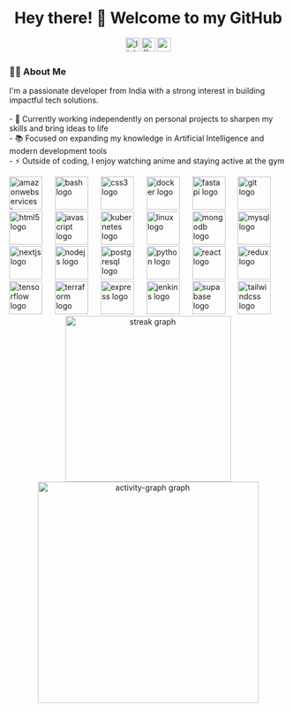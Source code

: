 <h1 align="center">Hey there! 👋 Welcome to my GitHub</h1>

<div align="center">
  <img src="https://img.shields.io/static/v1?message=LinkedIn&logo=linkedin&label=&color=0077B5&logoColor=white&labelColor=&style=for-the-badge" height="25" alt="linkedin logo"  />
  <img src="https://img.shields.io/static/v1?message=Kaggle&logo=Kaggle&label=&color=0077B5&logoColor=white&labelColor=&style=for-the-badge" height="25" alt="Kaggle logo"  />
  <img src="https://img.shields.io/static/v1?message=Gmail&logo=gmail&label=&color=D14836&logoColor=white&labelColor=&style=for-the-badge" height="25" alt="gmail logo"  />
</div>

<h3 align="left">👨‍💻 About Me</h3>

<p align="left">
  I'm a passionate developer from India with a strong interest in building impactful tech solutions.<br><br>
  - 🔭 Currently working independently on personal projects to sharpen my skills and bring ideas to life<br>
  - 📚 Focused on expanding my knowledge in Artificial Intelligence and modern development tools<br>
  - ⚡ Outside of coding, I enjoy watching anime and staying active at the gym
</p>

<div align="left">
  <img src="https://skillicons.dev/icons?i=aws" height="60" alt="amazonwebservices logo"  />
  <img width="15" />
  <img src="https://skillicons.dev/icons?i=bash" height="60" alt="bash logo"  />
  <img width="15" />
  <img src="https://skillicons.dev/icons?i=css" height="60" alt="css3 logo"  />
  <img width="15" />
  <img src="https://skillicons.dev/icons?i=docker" height="60" alt="docker logo"  />
  <img width="15" />
  <img src="https://skillicons.dev/icons?i=fastapi" height="60" alt="fastapi logo"  />
  <img width="15" />
  <img src="https://skillicons.dev/icons?i=git" height="60" alt="git logo"  />
  <img width="15" />
  <img src="https://skillicons.dev/icons?i=html" height="60" alt="html5 logo"  />
  <img width="15" />
  <img src="https://skillicons.dev/icons?i=js" height="60" alt="javascript logo"  />
  <img width="15" />
  <img src="https://skillicons.dev/icons?i=kubernetes" height="60" alt="kubernetes logo"  />
  <img width="15" />
  <img src="https://skillicons.dev/icons?i=linux" height="60" alt="linux logo"  />
  <img width="15" />
  <img src="https://skillicons.dev/icons?i=mongodb" height="60" alt="mongodb logo"  />
  <img width="15" />
  <img src="https://skillicons.dev/icons?i=mysql" height="60" alt="mysql logo"  />
  <img width="15" />
  <img src="https://skillicons.dev/icons?i=nextjs" height="60" alt="nextjs logo"  />
  <img width="15" />
  <img src="https://skillicons.dev/icons?i=nodejs" height="60" alt="nodejs logo"  />
  <img width="15" />
  <img src="https://skillicons.dev/icons?i=postgres" height="60" alt="postgresql logo"  />
  <img width="15" />
  <img src="https://skillicons.dev/icons?i=py" height="60" alt="python logo"  />
  <img width="15" />
  <img src="https://skillicons.dev/icons?i=react" height="60" alt="react logo"  />
  <img width="15" />
  <img src="https://skillicons.dev/icons?i=redux" height="60" alt="redux logo"  />
  <img width="15" />
  <img src="https://skillicons.dev/icons?i=tensorflow" height="60" alt="tensorflow logo"  />
  <img width="15" />
  <img src="https://cdn.jsdelivr.net/gh/devicons/devicon/icons/terraform/terraform-original.svg" height="60" alt="terraform logo"  />
  <img width="15" />
  <img src="https://skillicons.dev/icons?i=express" height="60" alt="express logo"  />
  <img width="15" />
  <img src="https://skillicons.dev/icons?i=jenkins" height="60" alt="jenkins logo"  />
  <img width="15" />
  <img src="https://skillicons.dev/icons?i=supabase" height="60" alt="supabase logo"  />
  <img width="15" />
  <img src="https://skillicons.dev/icons?i=tailwind" height="60" alt="tailwindcss logo"  />
</div>

<div align="center">
  <img src="https://streak-stats.demolab.com?user=Vipinchaudhary31122002&locale=en&mode=daily&theme=dark&hide_border=true&border_radius=5&order=3" height="300" alt="streak graph"  />
  <img src="https://github-readme-activity-graph.vercel.app/graph?username=Vipinchaudhary31122002&radius=16&theme=github-dark&area=true&order=5&hide_border=true&hide_title=true" height="400" alt="activity-graph graph"  />
</div>
